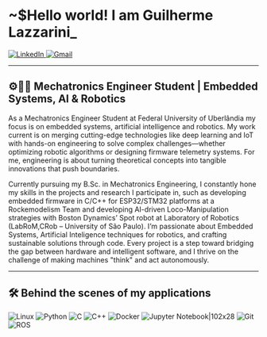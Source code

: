 
# ~$Hello world! I am Guilherme Lazzarini_

<a href="https://www.linkedin.com/in/guilherme-maximiano-s-lazzarini-b26a9b277/">
  <img src="https://img.shields.io/badge/LinkedIn-0A66C2?style=for-the-badge&logo=linkedin&logoColor=white" alt="LinkedIn" />
</a> <a href="mailto:gmslazzarini@gmail.com">
  <img src="https://img.shields.io/badge/Gmail-D14836?style=for-the-badge&logo=gmail&logoColor=white" alt="Gmail" />
</a>

---

## ⚙️👨‍💻 Mechatronics Engineer Student | Embedded Systems, AI & Robotics

As a Mechatronics Engineer Student at Federal University of Uberlândia my focus is on embedded systems, artificial intelligence and robotics. My work current is on merging cutting-edge technologies like deep learning and IoT with hands-on engineering to solve complex challenges—whether optimizing robotic algorithms or designing firmware telemetry systems. For me, engineering is about turning theoretical concepts into tangible innovations that push boundaries.

Currently pursuing my B.Sc. in Mechatronics Engineering, I constantly hone my skills in the projects and research I participate in, such as developing embedded firmware in C/C++ for ESP32/STM32 platforms at a Rockemodelism Team and developing AI-driven Loco-Manipulation strategies with Boston Dynamics’ Spot robot at Laboratory of Robotics (LabRoM,CRob – University of São Paulo).  I’m passionate about Embedded Systems, Artificial Inteligence techniques for robotics, and crafting sustainable solutions through code. Every project is a step toward bridging the gap between hardware and intelligent software, and I thrive on the challenge of making machines "think" and act autonomously.

---

## 🛠️ Behind the scenes of my applications 

  ![Linux](https://img.shields.io/badge/Linux-FCC624?style=for-the-badge&logo=linux&logoColor=black) ![Python](https://img.shields.io/badge/Python-3776AB?style=for-the-badge&logo=python&logoColor=white) ![C](https://img.shields.io/badge/C-A8B9CC?style=for-the-badge&logo=c&logoColor=black) ![C++](https://img.shields.io/badge/C++-00599C?style=for-the-badge&logo=c%2B%2B&logoColor=white) ![Docker](https://img.shields.io/badge/Docker-2496ED?style=for-the-badge&logo=docker&logoColor=white) ![Jupyter Notebook|102x28](https://img.shields.io/badge/Jupyter-FFBE00?style=for-the-badge&logo=jupyter&logoColor=black) ![Git](https://img.shields.io/badge/Git-F05032?style=for-the-badge&logo=git&logoColor=white) ![ROS](https://img.shields.io/badge/ROS-22314E?style=for-the-badge&logo=ros&logoColor=white)

